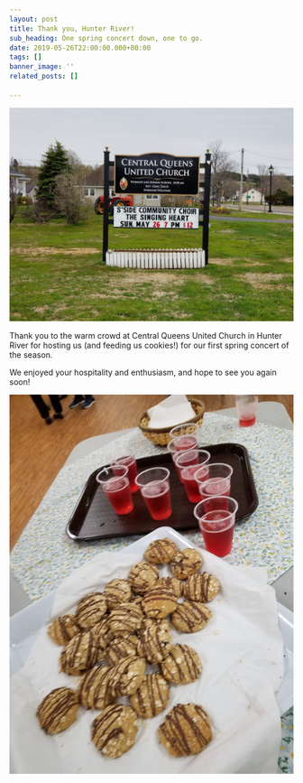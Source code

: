 ```yaml
---
layout: post
title: Thank you, Hunter River!
sub_heading: One spring concert down, one to go.
date: 2019-05-26T22:00:00.000+00:00
tags: []
banner_image: ''
related_posts: []

---
```

![](/images/20190526_165719.jpg)

Thank you to the warm crowd at Central Queens United Church in Hunter River for hosting us (and feeding us cookies!) for our first spring concert of the season.

We enjoyed your hospitality and enthusiasm, and hope to see you again soon!

![](/images/20190526_195626.jpg)